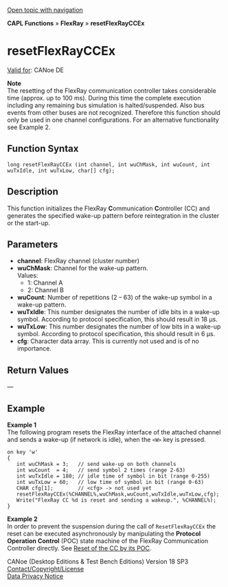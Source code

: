 [Open topic with navigation](../../../../../CANoeDEFamily.htm#Topics/CAPLFunctions/FlexRay/Functions/CAPLfunctionResetFlexrayCCEX.md)

**CAPL Functions** » **FlexRay** » **resetFlexRayCCEx**

# resetFlexRayCCEx

[Valid for](../../../Shared/FeatureAvailability.md): CANoe DE

**Note**  
The resetting of the FlexRay communication controller takes considerable time (approx. up to 100 ms). During this time the complete execution including any remaining bus simulation is halted/suspended. Also bus events from other buses are not recognized. Therefore this function should only be used in one channel configurations. For an alternative functionality see Example 2.

## Function Syntax

```plaintext
long resetFlexRayCCEx (int channel, int wuChMask, int wuCount, int wuTxIdle, int wuTxLow, char[] cfg);
```

## Description

This function initializes the FlexRay **C**ommunication **C**ontroller (CC) and generates the specified wake-up pattern before reintegration in the cluster or the start-up.

## Parameters

- **channel**: FlexRay channel (cluster number)
- **wuChMask**: Channel for the wake-up pattern.  
  Values:
  - 1: Channel A
  - 2: Channel B
- **wuCount**: Number of repetitions (2 – 63) of the wake-up symbol in a wake-up pattern.
- **wuTxIdle**: This number designates the number of idle bits in a wake-up symbol. According to protocol specification, this should result in 18 µs.
- **wuTxLow**: This number designates the number of low bits in a wake-up symbol. According to protocol specification, this should result in 6 µs.
- **cfg**: Character data array. This is currently not used and is of no importance.

## Return Values

—

## Example

**Example 1**  
The following program resets the FlexRay interface of the attached channel and sends a wake-up (if network is idle), when the `<W>` key is pressed.

```plaintext
on key 'w'
{
   int wuChMask = 3;   // send wake-up on both channels
   int wuCount  = 4;   // send symbol 2 times (range 2-63)
   int wuTxIdle = 180; // idle time of symbol in bit (range 0-255)
   int wuTxLow = 60;   // low time of symbol in bit (range 0-63)
   CHAR cfg[1];        // <cfg> -> not used yet
   resetFlexRayCCEx(%CHANNEL%,wuChMask,wuCount,wuTxIdle,wuTxLow,cfg);
   Write("FlexRay CC %d is reset and sending a wakeup.", %CHANNEL%);
}
```

**Example 2**  
In order to prevent the suspension during the call of `ResetFlexRayCCEx` the reset can be executed asynchronously by manipulating the **Protocol Operation Control** (POC) state machine of the FlexRay Communication Controller directly. See [Reset of the CC by its POC](../../../CANoeCANalyzer/FlexRay/CAPL_Functions/FlexRay_CAPL_Reset_FlexRay-CC_by_POC.md).

CANoe (Desktop Editions & Test Bench Editions) Version 18 SP3  
[Contact/Copyright/License](../../../Shared/ContactCopyrightLicense.md)  
[Data Privacy Notice](https://www.vector.com/int/en/company/get-info/privacy-policy/)
